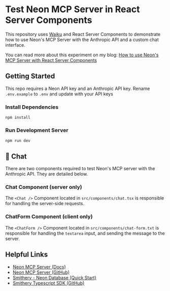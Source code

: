 # Test Neon MCP Server in React Server Components

This repository uses [Waiku](https://waku.gg/) and React Server Components to demonstrate how to use Neon's MCP Server with the Anthropic API and a custom chat interface.

You can read more about this experiment on my blog: [How to use Neon's MCP Server with React Server Components](https://paulie.dev)

## Getting Started

This repo requires a Neon API key and an Anthropic API key. Rename `.env.example` to `.env` and update with your API keys

### Install Dependencies

```shell
npm install
```

### Run Development Server

```shell
npm run dev
```

## 💬 Chat

There are two components required to test Neon's MCP server with the Anthropic API. They are detailed below.

### Chat Component (server only)

The `<Chat />` Component located in `src/components/chat.tsx` is responsible for handling the server-side requests.

### ChatForm Component (client only)

The `<ChatForm />` Component located in `src/components/chat-form.txt` is responsible for handling the `textarea` input, and sending the message to the server.

## Helpful Links

- [Neon MCP Server (Docs)](https://neon.tech/guides/neon-mcp-server)
- [Neon MCP Server (GitHub)](https://github.com/neondatabase-labs/mcp-server-neon)
- [Smithery - Neon Database (Quick Start)](https://smithery.ai/server/neon/api)
- [Smithery Typescript SDK (GitHub)](https://github.com/smithery-ai/typescript-sdk)
